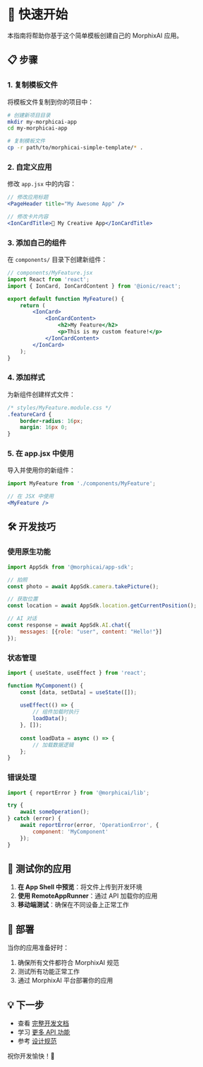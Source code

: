 # 🚀 快速开始

本指南将帮助你基于这个简单模板创建自己的 MorphixAI 应用。

## 📋 步骤

### 1. 复制模板文件
将模板文件复制到你的项目中：

```bash
# 创建新项目目录
mkdir my-morphicai-app
cd my-morphicai-app

# 复制模板文件
cp -r path/to/morphicai-simple-template/* .
```

### 2. 自定义应用
修改 `app.jsx` 中的内容：

```jsx
// 修改应用标题
<PageHeader title="My Awesome App" />

// 修改卡片内容
<IonCardTitle>🎨 My Creative App</IonCardTitle>
```

### 3. 添加自己的组件
在 `components/` 目录下创建新组件：

```jsx
// components/MyFeature.jsx
import React from 'react';
import { IonCard, IonCardContent } from '@ionic/react';

export default function MyFeature() {
    return (
        <IonCard>
            <IonCardContent>
                <h2>My Feature</h2>
                <p>This is my custom feature!</p>
            </IonCardContent>
        </IonCard>
    );
}
```

### 4. 添加样式
为新组件创建样式文件：

```css
/* styles/MyFeature.module.css */
.featureCard {
    border-radius: 16px;
    margin: 16px 0;
}
```

### 5. 在 app.jsx 中使用
导入并使用你的新组件：

```jsx
import MyFeature from './components/MyFeature';

// 在 JSX 中使用
<MyFeature />
```

## 🛠 开发技巧

### 使用原生功能
```jsx
import AppSdk from '@morphicai/app-sdk';

// 拍照
const photo = await AppSdk.camera.takePicture();

// 获取位置
const location = await AppSdk.location.getCurrentPosition();

// AI 对话
const response = await AppSdk.AI.chat({
    messages: [{role: "user", content: "Hello!"}]
});
```

### 状态管理
```jsx
import { useState, useEffect } from 'react';

function MyComponent() {
    const [data, setData] = useState([]);
    
    useEffect(() => {
        // 组件加载时执行
        loadData();
    }, []);
    
    const loadData = async () => {
        // 加载数据逻辑
    };
}
```

### 错误处理
```jsx
import { reportError } from '@morphicai/lib';

try {
    await someOperation();
} catch (error) {
    await reportError(error, 'OperationError', {
        component: 'MyComponent'
    });
}
```

## 📱 测试你的应用

1. **在 App Shell 中预览**：将文件上传到开发环境
2. **使用 RemoteAppRunner**：通过 API 加载你的应用
3. **移动端测试**：确保在不同设备上正常工作

## 🚀 部署

当你的应用准备好时：

1. 确保所有文件都符合 MorphixAI 规范
2. 测试所有功能正常工作
3. 通过 MorphixAI 平台部署你的应用

## 💡 下一步

- 查看 [完整开发文档](https://app-shell.focusbe.com/docs/)
- 学习 [更多 API 功能](https://app-shell.focusbe.com/docs/app-sdk-api.md)
- 参考 [设计规范](https://app-shell.focusbe.com/docs/icon-specification.md)

祝你开发愉快！🎉
